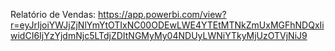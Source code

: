 Relatório de Vendas: https://app.powerbi.com/view?r=eyJrIjoiYWJjZjNlYmYtOTIxNC00ODEwLWE4YTEtMTNkZmUxMGFhNDQxIiwidCI6IjYzYjdmNjc5LTdjZDItNGMyMy04NDUyLWNiYTkyMjUzOTVjNiJ9
